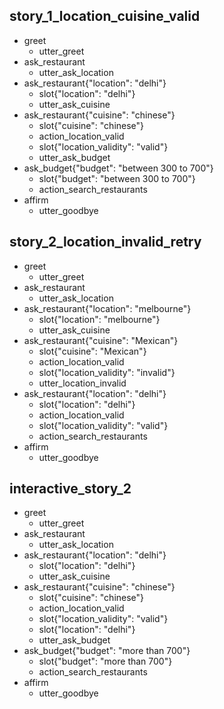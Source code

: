## story_1_location_cuisine_valid
* greet
    - utter_greet
* ask_restaurant
    - utter_ask_location
* ask_restaurant{"location": "delhi"}
    - slot{"location": "delhi"}
    - utter_ask_cuisine
* ask_restaurant{"cuisine": "chinese"}
    - slot{"cuisine": "chinese"}
    - action_location_valid
    - slot{"location_validity": "valid"}
    - utter_ask_budget
* ask_budget{"budget": "between 300 to 700"}
    - slot{"budget": "between 300 to 700"}
    - action_search_restaurants
* affirm
  - utter_goodbye

## story_2_location_invalid_retry
  * greet
      - utter_greet
  * ask_restaurant
      - utter_ask_location
  * ask_restaurant{"location": "melbourne"}
      - slot{"location": "melbourne"}
      - utter_ask_cuisine
  * ask_restaurant{"cuisine": "Mexican"}
      - slot{"cuisine": "Mexican"}
      - action_location_valid
      - slot{"location_validity": "invalid"}
      - utter_location_invalid
  * ask_restaurant{"location": "delhi"}
      - slot{"location": "delhi"}
      - action_location_valid
      - slot{"location_validity": "valid"}
      - action_search_restaurants
  * affirm
      - utter_goodbye

## interactive_story_2
  * greet
      - utter_greet
  * ask_restaurant
      - utter_ask_location
  * ask_restaurant{"location": "delhi"}
      - slot{"location": "delhi"}
      - utter_ask_cuisine
  * ask_restaurant{"cuisine": "chinese"}
      - slot{"cuisine": "chinese"}
      - action_location_valid
      - slot{"location_validity": "valid"}
      - slot{"location": "delhi"}
      - utter_ask_budget
  * ask_budget{"budget": "more than 700"}
      - slot{"budget": "more than 700"}
      - action_search_restaurants
  * affirm
      - utter_goodbye
